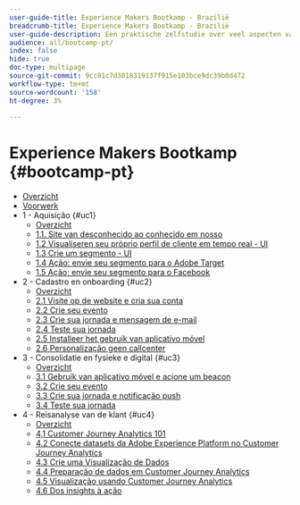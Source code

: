 ```yaml
---
user-guide-title: Experience Makers Bootkamp - Brazilië
breadcrumb-title: Experience Makers Bootkamp - Brazilië
user-guide-description: Een praktische zelfstudie over veel aspecten van Adobe Experience Platform.
audience: all/bootcamp-pt/
index: false
hide: true
doc-type: multipage
source-git-commit: 9cc01c7d3018319137f915e103bce9dc39b0d472
workflow-type: tm+mt
source-wordcount: '158'
ht-degree: 3%

---
```



# Experience Makers Bootkamp {#bootcamp-pt}

+ [Overzicht](/help/bootcamp-pt/overview.md)
+ [Voorwerk](/help/bootcamp-pt/prework.md)
+ 1 - Aquisição {#uc1}
   + [Overzicht](/help/bootcamp-pt/uc/uc1/uc1.md)
   + [1.1. Site van desconhecido ao conhecido em nosso](/help/bootcamp-pt/uc/uc1/ex1.md)
   + [1.2 Visualiseren seu próprio perfil de cliente em tempo real - UI](/help/bootcamp-pt/uc/uc1/ex2.md)
   + [1.3 Crie um segmento - UI](/help/bootcamp-pt/uc/uc1/ex3.md)
   + [1.4 Ação: envie seu segmento para o Adobe Target](/help/bootcamp-pt/uc/uc1/ex4.md)
   + [1.5 Ação: envie seu segmento para o Facebook](/help/bootcamp-pt/uc/uc1/ex5.md)
+ 2 - Cadastro en onboarding {#uc2}
   + [Overzicht](/help/bootcamp-pt/uc/uc2/uc2.md)
   + [2.1 Visite op de website e cria sua conta](/help/bootcamp-pt/uc/uc2/ex1.md)
   + [2.2 Crie seu evento](/help/bootcamp-pt/uc/uc2/ex2.md)
   + [2.3 Crie sua jornada e mensagem de e-mail](/help/bootcamp-pt/uc/uc2/ex3.md)
   + [2.4 Teste sua jornada](/help/bootcamp-pt/uc/uc2/ex4.md)
   + [2.5 Installeer het gebruik van aplicativo móvel](/help/bootcamp-pt/uc/uc2/ex5.md)
   + [2.6 Personalização geen callcenter](/help/bootcamp-pt/uc/uc2/ex6.md)
+ 3 - Consolidatie en fysieke e digital {#uc3}
   + [Overzicht](/help/bootcamp-pt/uc/uc3/uc3.md)
   + [3.1 Gebruik van aplicativo móvel e acione um beacon](/help/bootcamp-pt/uc/uc3/ex1.md)
   + [3.2 Crie seu evento](/help/bootcamp-pt/uc/uc3/ex2.md)
   + [3.3 Crie sua jornada e notificação push](/help/bootcamp-pt/uc/uc3/ex3.md)
   + [3.4 Teste sua jornada](/help/bootcamp-pt/uc/uc3/ex4.md)
+ 4 - Reisanalyse van de klant {#uc4}
   + [Overzicht](/help/bootcamp-pt/uc/uc4/uc4.md)
   + [4,1 Customer Journey Analytics 101](/help/bootcamp-pt/uc/uc4/ex1.md)
   + [4.2 Conecte datasets da Adobe Experience Platform no Customer Journey Analytics](/help/bootcamp-pt/uc/uc4/ex2.md)
   + [4.3 Crie uma Visualização de Dados](/help/bootcamp-pt/uc/uc4/ex3.md)
   + [4.4 Preparação de dados em Customer Journey Analytics](/help/bootcamp-pt/uc/uc4/ex4.md)
   + [4.5 Visualização usando Customer Journey Analytics](/help/bootcamp-pt/uc/uc4/ex5.md)
   + [4.6 Dos insights à ação](/help/bootcamp-pt/uc/uc4/ex6.md)